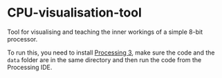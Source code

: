 # CPU-visualisation-tool
Tool for visualising and teaching the inner workings of a simple 8-bit processor.

To run this, you need to install [Processing 3](http://processing.org), make sure the code and the `data` folder are in the same directory and then run the code from the Processing IDE.

